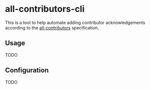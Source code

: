 # all-contributors-cli

This is a tool to help automate adding contributor acknowledgements according to the [all-contributors](https://github.com/kentcdodds/all-contributors) specification.

## Usage

TODO

## Configuration

TODO
